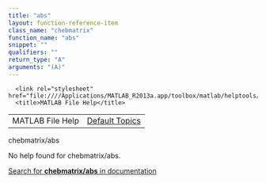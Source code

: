 ```yaml
---
title: "abs"
layout: function-reference-item
class_name: "chebmatrix"
function_name: "abs"
snippet: ""
qualifiers: ""
return_type: "A"
arguments: "(A)"
---
```


<html>
   <head>
      <meta http-equiv="Content-Type" content="text/html; charset=utf-8">
   
      <link rel="stylesheet" href="file:////Applications/MATLAB_R2013a.app/toolbox/matlab/helptools/private/helpwin.css">
      <title>MATLAB File Help</title>
   </head>
   <body>
      <!--Single-page help-->
      <table border="0" cellspacing="0" width="100%">
         <tr class="subheader">
            <td class="headertitle">MATLAB File Help</td>
            <td class="subheader-right"><a href="matlab:helpwin">Default Topics</a></td>
         </tr>
      </table>
      <div class="title">chebmatrix/abs</div>
      <!--No help found-->
      <p>No help found for <span class="helptopic">chebmatrix/abs</span>.
      </p>
      <p><a href="matlab:docsearch('chebmatrix/abs')">
            Search for <b>chebmatrix/abs</b> in documentation
            </a></p>
   </body>
</html>
